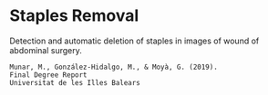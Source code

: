 # Staples Removal

Detection and automatic deletion of staples in images of wound of abdominal surgery.

```
Munar, M., González-Hidalgo, M., & Moyà, G. (2019).
Final Degree Report
Universitat de les Illes Balears
``` 
